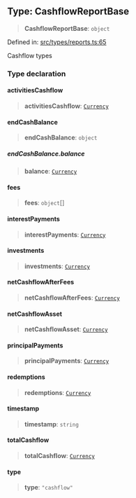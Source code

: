 
## Type: CashflowReportBase

> **CashflowReportBase**: `object`

Defined in: [src/types/reports.ts:65](https://github.com/centrifuge/sdk/blob/fb803645c34c4d8e009e46398bb7c2e3dad2d94f/src/types/reports.ts#L65)

Cashflow types

### Type declaration

#### activitiesCashflow

> **activitiesCashflow**: [`Currency`](#class-currency)

#### endCashBalance

> **endCashBalance**: `object`

##### endCashBalance.balance

> **balance**: [`Currency`](#class-currency)

#### fees

> **fees**: `object`[]

#### interestPayments

> **interestPayments**: [`Currency`](#class-currency)

#### investments

> **investments**: [`Currency`](#class-currency)

#### netCashflowAfterFees

> **netCashflowAfterFees**: [`Currency`](#class-currency)

#### netCashflowAsset

> **netCashflowAsset**: [`Currency`](#class-currency)

#### principalPayments

> **principalPayments**: [`Currency`](#class-currency)

#### redemptions

> **redemptions**: [`Currency`](#class-currency)

#### timestamp

> **timestamp**: `string`

#### totalCashflow

> **totalCashflow**: [`Currency`](#class-currency)

#### type

> **type**: `"cashflow"`
